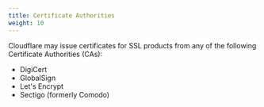 ```yaml
---
title: Certificate Authorities
weight: 10
---
```


Cloudflare may issue certificates for SSL products from any of the following Certificate Authorities (CAs):

* DigiCert
* GlobalSign
* Let's Encrypt
* Sectigo (formerly Comodo)

